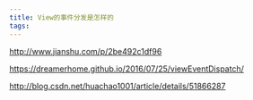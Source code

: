 ```yaml
---
title: View的事件分发是怎样的
tags:
---
```



http://www.jianshu.com/p/2be492c1df96

https://dreamerhome.github.io/2016/07/25/viewEventDispatch/

http://blog.csdn.net/huachao1001/article/details/51866287
